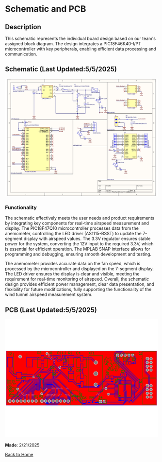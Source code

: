 # Schematic and PCB

## Description

This schematic represents the individual board design based on our team's assigned block diagram. The design integrates a PIC18F46K40-I/PT microcontroller with key peripherals, enabling efficient data processing and communication.

## Schematic (__Last Updated__:5/5/2025)
![Schematic](https://raw.githubusercontent.com/emwall527/emwall.github.io/refs/heads/main/Pictures/Wind%20Speed%20Subsystem%20V2%20Schematic.jpg)

### Functionality
The schematic effectively meets the user needs and product requirements by integrating key components for real-time airspeed measurement and display. The PIC18F47Q10 microcontroller processes data from the anemometer, controlling the LED driver (AS1115-BSST) to update the 7-segment display with airspeed values. The 3.3V regulator ensures stable power for the system, converting the 12V input to the required 3.3V, which is essential for efficient operation. The MPLAB SNAP interface allows for programming and debugging, ensuring smooth development and testing.

The anemometer provides accurate data on the fan speed, which is processed by the microcontroller and displayed on the 7-segment display. The LED driver ensures the display is clear and visible, meeting the requirement for real-time monitoring of airspeed. Overall, the schematic design provides efficient power management, clear data presentation, and flexibility for future modifications, fully supporting the functionality of the wind tunnel airspeed measurement system.

## PCB (__Last Updated__:5/5/2025)
![PCB](https://raw.githubusercontent.com/emwall527/emwall.github.io/refs/heads/main/Pictures/Wind%20Speed%20Subsystem%20PCB%20(Front).jpg)


__Made__: 2/21/2025

[Back to Home](index.md)